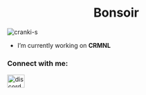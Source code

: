 <h1 align="center">Bonsoir</h1>

<p align="left"> <img src="https://komarev.com/ghpvc/?username=cranki-s&label=Profile%20views&color=ff0d00&style=flat" alt="cranki-s" /> </p>

- I’m currently working on **CRMNL**

<h3 align="left">Connect with me:</h3>
<p align="left">
<a href="https://crmnl.pw/discord" target="blank"><img align="center" src="https://raw.githubusercontent.com/rahuldkjain/github-profile-readme-generator/master/src/images/icons/Social/discord.svg" alt="discord.gg/crmnl" height="30" width="40" /></a>
</p>
